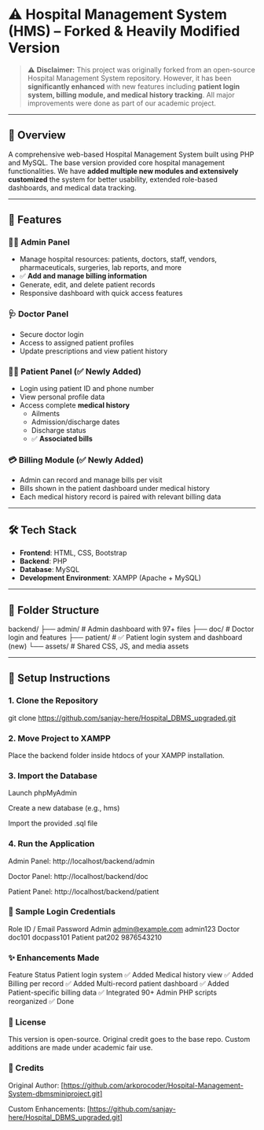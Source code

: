 # ⚠️ Hospital Management System (HMS) – Forked & Heavily Modified Version

> ⚠️ **Disclaimer:** This project was originally forked from an open-source Hospital Management System repository. However, it has been **significantly enhanced** with new features including **patient login system, billing module, and medical history tracking**. All major improvements were done as part of our academic project.

---

## 🏥 Overview

A comprehensive web-based Hospital Management System built using PHP and MySQL. The base version provided core hospital management functionalities. We have **added multiple new modules and extensively customized** the system for better usability, extended role-based dashboards, and medical data tracking.

---

## 🚀 Features

### 👨‍⚕️ Admin Panel
- Manage hospital resources: patients, doctors, staff, vendors, pharmaceuticals, surgeries, lab reports, and more
- ✅ **Add and manage billing information**
- Generate, edit, and delete patient records
- Responsive dashboard with quick access features

### 🩺 Doctor Panel
- Secure doctor login
- Access to assigned patient profiles
- Update prescriptions and view patient history

### 🧑‍💻 Patient Panel (**✅ Newly Added**)
- Login using patient ID and phone number
- View personal profile data
- Access complete **medical history**
  - Ailments
  - Admission/discharge dates
  - Discharge status
  - ✅ **Associated bills**

### 💳 Billing Module (**✅ Newly Added**)
- Admin can record and manage bills per visit
- Bills shown in the patient dashboard under medical history
- Each medical history record is paired with relevant billing data

---

## 🛠️ Tech Stack

- **Frontend**: HTML, CSS, Bootstrap
- **Backend**: PHP
- **Database**: MySQL
- **Development Environment**: XAMPP (Apache + MySQL)

---

## 📁 Folder Structure

backend/
├── admin/ # Admin dashboard with 97+ files
├── doc/ # Doctor login and features
├── patient/ # ✅ Patient login system and dashboard (new)
└── assets/ # Shared CSS, JS, and media assets


---

## 🔧 Setup Instructions

### 1. Clone the Repository

git clone https://github.com/sanjay-here/Hospital_DBMS_upgraded.git


### 2. Move Project to XAMPP

Place the backend folder inside htdocs of your XAMPP installation.

### 3. Import the Database

Launch phpMyAdmin

Create a new database (e.g., hms)

Import the provided .sql file

### 4. Run the Application

Admin Panel: http://localhost/backend/admin

Doctor Panel: http://localhost/backend/doc

Patient Panel: http://localhost/backend/patient

### 🔐 Sample Login Credentials
Role	ID / Email	Password
Admin	admin@example.com	admin123
Doctor	doc101	docpass101
Patient	pat202	9876543210

### ✨ Enhancements Made
Feature	Status
Patient login system	✅ Added
Medical history view	✅ Added
Billing per record	✅ Added
Multi-record patient dashboard	✅ Added
Patient-specific billing data	✅ Integrated
90+ Admin PHP scripts reorganized	✅ Done


### 📄 License
This version is open-source. Original credit goes to the base repo. Custom additions are made under academic fair use.


### 🙌 Credits
Original Author: [https://github.com/arkprocoder/Hospital-Management-System-dbmsminiproject.git]

Custom Enhancements: [https://github.com/sanjay-here/Hospital_DBMS_upgraded.git]
